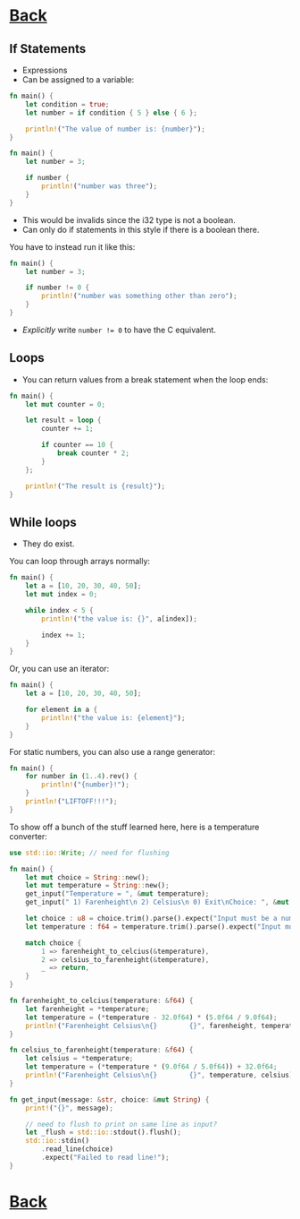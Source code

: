 #
# [Back](./../../README.md)

## If Statements
* Expressions
* Can be assigned to a variable:
```rs
fn main() {
    let condition = true;
    let number = if condition { 5 } else { 6 };

    println!("The value of number is: {number}");
}
```

```rs
fn main() {
    let number = 3;

    if number {
        println!("number was three");
    }
}
```
* This would be invalids since the i32 type is not a boolean.
* Can only do if statements in this style if there is a boolean there.

You have to instead run it like this:
```rs
fn main() {
    let number = 3;

    if number != 0 {
        println!("number was something other than zero");
    }
}
```
* *Explicitly* write `number != 0` to have the C equivalent.

## Loops
* You can return values from a break statement when the loop ends:
```rs
fn main() {
    let mut counter = 0;

    let result = loop {
        counter += 1;

        if counter == 10 {
            break counter * 2;
        }
    };

    println!("The result is {result}");
}
```

## While loops
* They do exist.

You can loop through arrays normally:
```rs
fn main() {
    let a = [10, 20, 30, 40, 50];
    let mut index = 0;

    while index < 5 {
        println!("the value is: {}", a[index]);

        index += 1;
    }
}
```

Or, you can use an iterator:
```rs
fn main() {
    let a = [10, 20, 30, 40, 50];

    for element in a {
        println!("the value is: {element}");
    }
}
```

For static numbers, you can also use a range generator:
```rs
fn main() {
    for number in (1..4).rev() {
        println!("{number}!");
    }
    println!("LIFTOFF!!!");
}
```

To show off a bunch of the stuff learned here, here is a temperature converter:
```rs
use std::io::Write; // need for flushing

fn main() {
    let mut choice = String::new();
    let mut temperature = String::new();
    get_input("Temperature = ", &mut temperature);
    get_input(" 1) Farenheight\n 2) Celsius\n 0) Exit\nChoice: ", &mut choice);

    let choice : u8 = choice.trim().parse().expect("Input must be a number!");
    let temperature : f64 = temperature.trim().parse().expect("Input must be a decimal!");

    match choice {
        1 => farenheight_to_celcius(&temperature),
        2 => celsius_to_farenheight(&temperature),
        _ => return,
    }
}

fn farenheight_to_celcius(temperature: &f64) {
    let farenheight = *temperature;
    let temperature = (*temperature - 32.0f64) * (5.0f64 / 9.0f64);
    println!("Farenheight Celsius\n{}        {}", farenheight, temperature);
}

fn celsius_to_farenheight(temperature: &f64) {
    let celsius = *temperature;
    let temperature = (*temperature * (9.0f64 / 5.0f64)) + 32.0f64;
    println!("Farenheight Celsius\n{}        {}", temperature, celsius);
}

fn get_input(message: &str, choice: &mut String) {
    print!("{}", message);

    // need to flush to print on same line as input?
    let _flush = std::io::stdout().flush();
    std::io::stdin()
        .read_line(choice)
        .expect("Failed to read line!");
}
```

#
# [Back](./../../README.md)